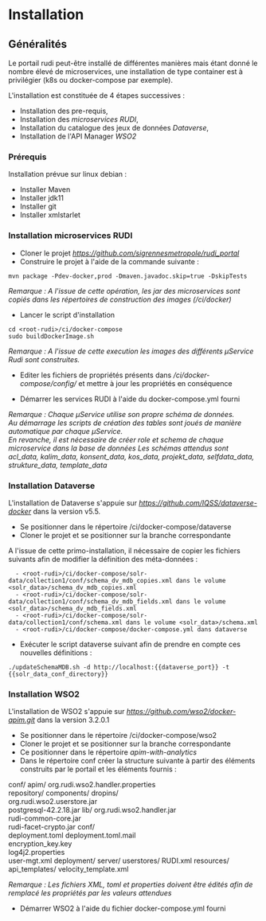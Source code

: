 # Installation

## Généralités

Le portail rudi peut-être installé de différentes manières mais étant donné le nombre élevé de microservices, une installation de type container est à privilégier (k8s ou docker-compose par exemple).

L'installation est constituée de 4 étapes successives :

  - Installation des pre-requis,
  - Installation des *microservices RUDI*,
  - Installation du catalogue des jeux de données *Dataverse*,
  - Installation de l'API Manager *WSO2*
  
### Prérequis

Installation prévue sur linux debian :

- Installer Maven
- Installer jdk11
- Installer git
- Installer xmlstarlet

### Installation microservices RUDI

  - Cloner le projet *https://github.com/sigrennesmetropole/rudi_portal*
  - Construire le projet à l'aide de la commande suivante :

```
mvn package -Pdev-docker,prod -Dmaven.javadoc.skip=true -DskipTests
```

*Remarque :*
_A l'issue de cette opération, les jar des microservices sont copiés dans les répertoires de construction des images (<root-rudi>/ci/docker)_

  - Lancer le script d'installation 
  
```
cd <root-rudi>/ci/docker-compose
sudo buildDockerImage.sh
```

*Remarque :*
_A l'issue de cette execution les images des différents µService Rudi sont construites._

  - Editer les fichiers de propriétés présents dans *<root-rudi>/ci/docker-compose/config/* et mettre à jour les propriétés en conséquence
 
  - Démarrer les services RUDI à l'aide du docker-compose.yml fourni
   
*Remarque :*
_Chaque µService utilise son propre schéma de données._<br>
_Au démarrage les scripts de création des tables sont joués de manière automatique par chaque µService._<br>
_En revanche, il est nécessaire de créer role et schema de chaque microservice dans la base de données_
_Les schémas attendus sont acl_data, kalim_data, konsent_data, kos_data, projekt_data, selfdata_data, strukture_data, template_data_

### Installation Dataverse

L'installation de Dataverse s'appuie sur *https://github.com/IQSS/dataverse-docker* dans la version v5.5.

  - Se positionner dans le répertoire <root-rudi>/ci/docker-compose/dataverse
  - Cloner le projet et se positionner sur la branche correspondante

A l'issue de cette primo-installation, il nécessaire de copier les fichiers suivants afin de modifier la définition des méta-données :

```
  - <root-rudi>/ci/docker-compose/solr-data/collection1/conf/schema_dv_mdb_copies.xml dans le volume <solr_data>/schema_dv_mdb_copies.xml
  - <root-rudi>/ci/docker-compose/solr-data/collection1/conf/schema_dv_mdb_fields.xml dans le volume <solr_data>/schema_dv_mdb_fields.xml
  - <root-rudi>/ci/docker-compose/solr-data/collection1/conf/schema.xml dans le volume <solr_data>/schema.xml
  - <root-rudi>/ci/docker-compose/docker-compose.yml dans dataverse
```

  - Exécuter le script dataverse suivant afin de prendre en compte ces nouvelles définitions :

```
./updateSchemaMDB.sh -d http://localhost:{{dataverse_port}} -t {{solr_data_conf_directory}}
```

### Installation WSO2

L'installation de WSO2 s'appuie sur *https://github.com/wso2/docker-apim.git* dans la version 3.2.0.1

  - Se positionner dans le répertoire <root-rudi>/ci/docker-compose/wso2
  - Cloner le projet et se positionner sur la branche correspondante
  - Ce positionner dans le répertoire *apim-with-analytics*
  - Dans le répertoire conf créer la structure suivante à partir des éléments construits par le portail et les éléments fournis :
  
  conf/
	apim/
		org.rudi.wso2.handler.properties  
		repository/
			components/
				dropins/  
					org.rudi.wso2.userstore.jar  
					postgresql-42.2.18.jar
				lib/
					org.rudi.wso2.handler.jar  
					rudi-common-core.jar  
					rudi-facet-crypto.jar
			conf/  
				deployment.toml
				deployment.toml.mail  
				encryption_key.key  
				log4j2.properties  
				user-mgt.xml
			deployment/
				server/
					userstores/
						RUDI.xml
			resources/
				api_templates/
					velocity_template.xml  

*Remarque :*
_Les fichiers XML, toml et properties doivent être édités afin de remplacé les propriétés par les valeurs attendues_

  - Démarrer WSO2 à l'aide du fichier docker-compose.yml fourni
  
